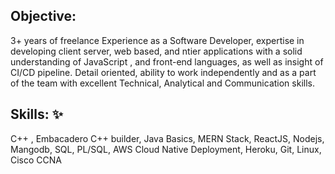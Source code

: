 ## Objective:

3+ years of  freelance Experience as a Software Developer, expertise in developing client server, 
web based, and ntier applications with a solid understanding of JavaScript , and front-end languages,
as well as insight of CI/CD pipeline. Detail oriented, ability to work independently and as a part of the team with excellent Technical, Analytical and Communication skills.    
 
## Skills: ✨
C++ , Embacadero C++ builder, Java Basics, MERN Stack, ReactJS, Nodejs,
Mangodb, SQL, PL/SQL, AWS Cloud Native Deployment, Heroku, Git, Linux, Cisco CCNA

